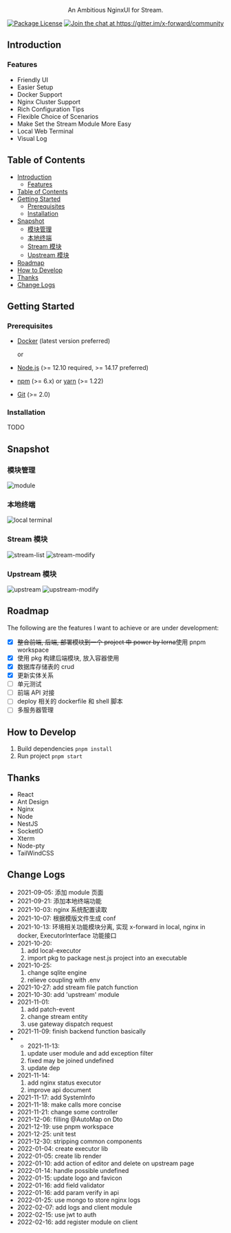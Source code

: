 <div align="center">
  <img src="./packages/view/public/pro_icon.svg" alt="">
  <p align="center">An Ambitious NginxUI for Stream.</p>
  <a href="https://github.com/ZingerLittleBee/x-forward/blob/main/LICENSE" target="_blank"><img src="https://img.shields.io/npm/l/@nestjs/core.svg" alt="Package License" /></a>
  <a href="https://gitter.im/x-forward/community?utm_source=badge&utm_medium=badge&utm_campaign=pr-badge&utm_content=badge" target="_blank"><img src="https://badges.gitter.im/x-forward/community.svg" alt="Join the chat at https://gitter.im/x-forward/community" /></a>
</div>

## Introduction

### Features

-   Friendly UI
-   Easier Setup
-   Docker Support
-   Nginx Cluster Support
-   Rich Configuration Tips
-   Flexible Choice of Scenarios
-   Make Set the Stream Module More Easy
-   Local Web Terminal
-   Visual Log

## Table of Contents

- [Introduction](#introduction)
  - [Features](#features)
- [Table of Contents](#table-of-contents)
- [Getting Started](#getting-started)
  - [Prerequisites](#prerequisites)
  - [Installation](#installation)
- [Snapshot](#snapshot)
  - [模块管理](#模块管理)
  - [本地终端](#本地终端)
  - [Stream 模块](#stream-模块)
  - [Upstream 模块](#upstream-模块)
- [Roadmap](#roadmap)
- [How to Develop](#how-to-develop)
- [Thanks](#thanks)
- [Change Logs](#change-logs)

## Getting Started

### Prerequisites

-   [Docker](https://docs.docker.com/engine/install/) (latest version preferred)

    or

-   [Node.js](https://nodejs.org) (>= 12.10 required, >= 14.17 preferred)
-   [npm](https://www.npmjs.com) (>= 6.x) or [yarn](https://yarnpkg.com) (>= 1.22)
-   [Git](https://git-scm.com) (>= 2.0)

### Installation

TODO

## Snapshot

### 模块管理

![module](./snapshot/module.png)

### 本地终端

![local terminal](./snapshot/terminal.png)

### Stream 模块

![stream-list](./snapshot/stream.png)
![stream-modify](./snapshot/modify-stream.png)

### Upstream 模块

![upstream](./snapshot/upstream.png)
![upstream-modify](./snapshot/modify-upstream.png)

## Roadmap

The following are the features I want to achieve or are under development:

-   [x] ~~整合前端, 后端, 部署模块到一个 project 中 power by lerna~~使用 pnpm workspace
-   [x] 使用 pkg 构建后端模块, 放入容器使用
-   [x] 数据库存储表的 crud
-   [x] 更新实体关系
-   [ ] 单元测试
-   [ ] 前端 API 对接
-   [ ] deploy 相关的 dockerfile 和 shell 脚本
-   [ ] 多服务器管理

## How to Develop

1. Build dependencies
   `pnpm install`
2. Run project
   `pnpm start`

## Thanks

-   React
-   Ant Design
-   Nginx
-   Node
-   NestJS
-   SocketIO
-   Xterm
-   Node-pty
-   TailWindCSS

## Change Logs

-   2021-09-05: 添加 module 页面
-   2021-09-21: 添加本地终端功能
-   2021-10-03: nginx 系统配置读取
-   2021-10-07: 根据模版文件生成 conf
-   2021-10-13: 环境相关功能模块分离, 实现 x-forward in local, nginx in docker, ExecutorInterface 功能接口
-   2021-10-20:
    1. add local-executor
    2. import pkg to package nest.js project into an executable
-   2021-10-25:
    1. change sqlite engine
    2. relieve coupling with .env
-   2021-10-27: add stream file patch function
-   2021-10-30: add 'upstream' module
-   2021-11-01:
    1. add patch-event
    2. change stream entity
    3. use gateway dispatch request
-   2021-11-09: finish backend function basically
-   -   2021-11-13:
    1. update user module and add exception filter
    2. fixed may be joined undefined
    3. update dep
-   2021-11-14:
    1. add nginx status executor
    2. improve api document
-   2021-11-17: add SystemInfo
-   2021-11-18: make calls more concise
-   2021-11-21: change some controller
-   2021-12-06: filling @AutoMap on Dto
-   2021-12-19: use pnpm workspace
-   2021-12-25: unit test
-   2021-12-30: stripping common components
-   2022-01-04: create executor lib
-   2022-01-05: create lib render
-   2022-01-10: add action of editor and delete on upstream page
-   2022-01-14: handle possible undefined
-   2022-01-15: update logo and favicon
-   2022-01-16: add field validator
-   2022-01-16: add param verify in api
-   2022-01-25: use mongo to store nginx logs
-   2022-02-07: add logs and client module
-   2022-02-15: use jwt to auth
-   2022-02-16: add register module on client
